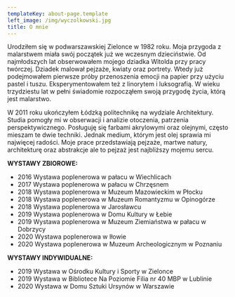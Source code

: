 ```yaml
---
templateKey: about-page.template
left_image: /img/wyczolkowski.jpg
title: O mnie
---
```

Urodziłem się w podwarszawskiej Zielonce w 1982 roku. Moja przygoda z malarstwem miała swój początek już we wczesnym dzieciństwie. Od najmłodszych lat obserwowałem mojego dziadka Witolda przy pracy twórczej. Dziadek malował pejzaże, kwiaty oraz portrety.  Wtedy już podejmowałem pierwsze próby przenoszenia emocji na papier przy użyciu pastel i tuszu. Eksperymentowałem też z linorytem i luksografią. W wieku trzydziestu lat w pełni świadomie rozpocząłem swoją przygodę życia, którą jest malarstwo.

W 2011 roku ukończyłem Łódzką politechnikę na wydziale Architektury. Studia pomogły mi w obserwacji i analizie otoczenia, patrzenia perspektywicznego. Posługuję się farbami akrylowymi oraz olejnymi, często mieszam te dwie techniki. Jednak medium, którym jest olej sprawia mi najwięcej radości. Moje prace przedstawiają pejzaże, martwe natury, architekturę oraz abstrakcje ale to pejzaż jest najbliższy mojemu sercu.

**WYSTAWY ZBIOROWE:**

* 2016 Wystawa poplenerowa w pałacu w Wiechlicach
* 2017 Wystawa poplenerowa w pałacu w Chrzęsnem
* 2018 Wystawa poplenerowa w Muzeum Mazowieckim w Płocku
* 2018 Wystawa poplenerowa w Muzeum Romantyzmu w Opinogórze
* 2018 Wystawa poplenerowa w Jarosławcu
* 2019 Wystawa poplenerowa w Domu Kultury w Łebie
* 2019 Wystawa poplenerowa w Muzeum Ziemiaństwa w pałacu w Dobrzycy
* 2020 Wystawa poplenerowa w Iłowie
* 2020 Wystawa poplenerowa w Muzeum Archeologicznym w Poznaniu

**WYSTAWY INDYWIDUALNE:**

* 2019 Wystawa w Ośrodku Kultury i Sporty w Zielonce
* 2019 Wystawa w Bibliotece Na Poziomie  Filia nr 40 MBP w Lublinie
* 2020 Wystawa w Domu Sztuki Ursynów w Warszawie
